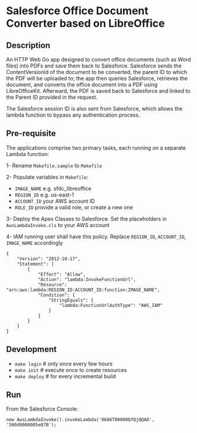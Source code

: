 # Salesforce Office Document Converter based on LibreOffice


## Description

An HTTP Web Go app designed to convert office documents (such as Word files) into PDFs and save them back to Salesforce. Salesforce sends the ContentVersionId of the document to be converted, the parent ID to which the PDF will be uploaded to; the app then queries Salesforce, retrieves the document, and converts the office document into a PDF using LibreOfficeKit. Afterward, the PDF is saved back to Salesforce and linked to the Parent ID provided in the request.

The Salesforce session ID is also sent from Salesforce, which allows the lambda function to bypass any authentication process.


## Pre-requisite

The applications comprise two primary tasks, each running on a separate Lambda function:

1- Rename `Makefile.sample` to `Makefile`

2- Populate variables in `Makefile`:
- `IMAGE_NAME` e.g. sfdc_libreoffice
- `REGION_ID` e.g. us-east-1
- `ACCOUNT_ID` your AWS account ID
- `ROLE_ID` provide a valid role, or create a new one

3- Deploy the Apex Classes to Salesforce. Set the placeholders in `AwsLambdaInvoke.cls` to your AWS account

4- IAM running user shall have this policy. Replace `REGION_ID`, `ACCOUNT_ID`, `IMAGE_NAME` accordingly
```
{
    "Version": "2012-10-17",
    "Statement": [
        {
            "Effect": "Allow",
            "Action": "lambda:InvokeFunctionUrl",
            "Resource": "arn:aws:lambda:REGION_ID:ACCOUNT_ID:function:IMAGE_NAME",
            "Condition": {
                "StringEquals": {
                    "lambda:FunctionUrlAuthType": "AWS_IAM"
                }
            }
        }
    ]
}
```


## Development

- `make login`   # only once every few hours
- `make init`    # execute once to create resources
- `make deploy`  # for every incremental build


## Run

From the Salesforce Console:

`new AwsLambdaInvoke().invokeLambda('0686T00000QfQjQQAD', '500d0000005e07B');`

